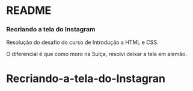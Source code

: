 # README

### Recriando a tela do Instagram

Resolução do desafio do curso de Introdução a HTML e CSS.

O diferencial é que como moro na Suíça, resolvi deixar a tela em alemão. 

# Recriando-a-tela-do-Instagran
